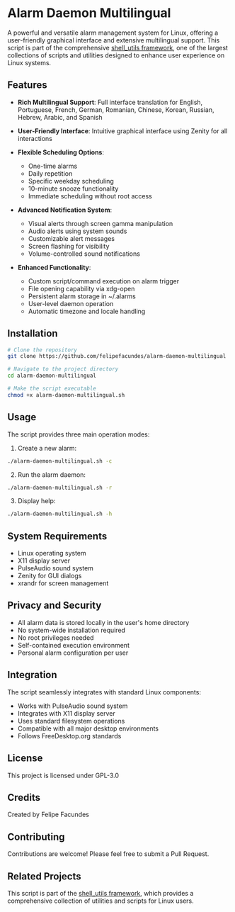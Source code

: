 # Alarm Daemon Multilingual

A powerful and versatile alarm management system for Linux, offering a user-friendly graphical interface and extensive multilingual support. This script is part of the comprehensive [shell_utils framework](https://github.com/felipefacundes/shell_utils), one of the largest collections of scripts and utilities designed to enhance user experience on Linux systems.

## Features

- **Rich Multilingual Support**: Full interface translation for English, Portuguese, French, German, Romanian, Chinese, Korean, Russian, Hebrew, Arabic, and Spanish
- **User-Friendly Interface**: Intuitive graphical interface using Zenity for all interactions
- **Flexible Scheduling Options**:
  - One-time alarms
  - Daily repetition
  - Specific weekday scheduling
  - 10-minute snooze functionality
  - Immediate scheduling without root access

- **Advanced Notification System**:
  - Visual alerts through screen gamma manipulation
  - Audio alerts using system sounds
  - Customizable alert messages
  - Screen flashing for visibility
  - Volume-controlled sound notifications

- **Enhanced Functionality**:
  - Custom script/command execution on alarm trigger
  - File opening capability via xdg-open
  - Persistent alarm storage in ~/.alarms
  - User-level daemon operation
  - Automatic timezone and locale handling

## Installation

```bash
# Clone the repository
git clone https://github.com/felipefacundes/alarm-daemon-multilingual

# Navigate to the project directory
cd alarm-daemon-multilingual

# Make the script executable
chmod +x alarm-daemon-multilingual.sh
```

## Usage

The script provides three main operation modes:

1. Create a new alarm:
```bash
./alarm-daemon-multilingual.sh -c
```

2. Run the alarm daemon:
```bash
./alarm-daemon-multilingual.sh -r
```

3. Display help:
```bash
./alarm-daemon-multilingual.sh -h
```

## System Requirements

- Linux operating system
- X11 display server
- PulseAudio sound system
- Zenity for GUI dialogs
- xrandr for screen management

## Privacy and Security

- All alarm data is stored locally in the user's home directory
- No system-wide installation required
- No root privileges needed
- Self-contained execution environment
- Personal alarm configuration per user

## Integration

The script seamlessly integrates with standard Linux components:
- Works with PulseAudio sound system
- Integrates with X11 display server
- Uses standard filesystem operations
- Compatible with all major desktop environments
- Follows FreeDesktop.org standards

## License

This project is licensed under GPL-3.0

## Credits

Created by Felipe Facundes

## Contributing

Contributions are welcome! Please feel free to submit a Pull Request.

## Related Projects

This script is part of the [shell_utils framework](https://github.com/felipefacundes/shell_utils), which provides a comprehensive collection of utilities and scripts for Linux users.